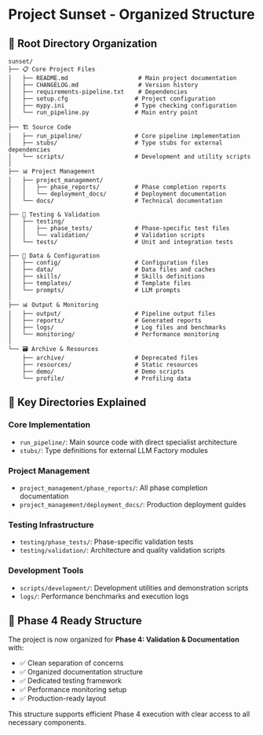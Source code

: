 # Project Sunset - Organized Structure

## 📁 **Root Directory Organization**

```
sunset/
├── 📋 Core Project Files
│   ├── README.md                    # Main project documentation
│   ├── CHANGELOG.md                 # Version history
│   ├── requirements-pipeline.txt    # Dependencies
│   ├── setup.cfg                   # Project configuration
│   ├── mypy.ini                    # Type checking configuration
│   └── run_pipeline.py             # Main entry point
│
├── 🏗️ Source Code
│   ├── run_pipeline/               # Core pipeline implementation
│   ├── stubs/                      # Type stubs for external dependencies
│   └── scripts/                    # Development and utility scripts
│
├── 📊 Project Management
│   ├── project_management/
│   │   ├── phase_reports/          # Phase completion reports
│   │   └── deployment_docs/        # Deployment documentation
│   └── docs/                       # Technical documentation
│
├── 🧪 Testing & Validation
│   ├── testing/
│   │   ├── phase_tests/            # Phase-specific test files
│   │   └── validation/             # Validation scripts
│   └── tests/                      # Unit and integration tests
│
├── 📁 Data & Configuration
│   ├── config/                     # Configuration files
│   ├── data/                       # Data files and caches
│   ├── skills/                     # Skills definitions
│   ├── templates/                  # Template files
│   └── prompts/                    # LLM prompts
│
├── 📊 Output & Monitoring
│   ├── output/                     # Pipeline output files
│   ├── reports/                    # Generated reports
│   ├── logs/                       # Log files and benchmarks
│   └── monitoring/                 # Performance monitoring
│
└── 🗃️ Archive & Resources
    ├── archive/                    # Deprecated files
    ├── resources/                  # Static resources
    ├── demo/                       # Demo scripts
    └── profile/                    # Profiling data
```

## 🎯 **Key Directories Explained**

### **Core Implementation**
- `run_pipeline/`: Main source code with direct specialist architecture
- `stubs/`: Type definitions for external LLM Factory modules

### **Project Management**
- `project_management/phase_reports/`: All phase completion documentation
- `project_management/deployment_docs/`: Production deployment guides

### **Testing Infrastructure**
- `testing/phase_tests/`: Phase-specific validation tests
- `testing/validation/`: Architecture and quality validation scripts

### **Development Tools**
- `scripts/development/`: Development utilities and demonstration scripts
- `logs/`: Performance benchmarks and execution logs

## 🚀 **Phase 4 Ready Structure**

The project is now organized for **Phase 4: Validation & Documentation** with:
- ✅ Clean separation of concerns
- ✅ Organized documentation structure
- ✅ Dedicated testing framework
- ✅ Performance monitoring setup
- ✅ Production-ready layout

This structure supports efficient Phase 4 execution with clear access to all necessary components.
